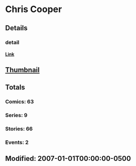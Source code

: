 # Chris  Cooper 
## Details
### detail
#### [Link](http://marvel.com/comics/creators/3671/chris_cooper?utm_campaign=apiRef&utm_source=225578a89fc76f3d20fbffda5d17a88d)
## [Thumbnail](http://i.annihil.us/u/prod/marvel/i/mg/b/40/image_not_available.jpg)
## Totals
### Comics: 63
### Series: 9
### Stories: 66
### Events: 2
## Modified: 2007-01-01T00:00:00-0500